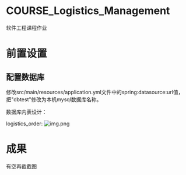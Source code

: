 # COURSE_Logistics_Management
软件工程课程作业
# 前置设置
## 配置数据库
修改src/main/resources/application.yml文件中的spring:datasource:url值，把"dbtest"修改为本机mysql数据库名称。

数据库内表设计：

logistics_order:
![img.png](logistics_order.png)

# 成果
有空再截截图
